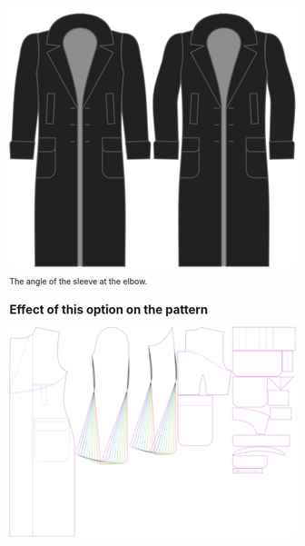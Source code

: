 ![Ärmelkrümmung](./sleevebend.svg)

The angle of the sleeve at the elbow.


## Effect of this option on the pattern
![This image shows the effect of this option by superimposing several variants that have a different value for this option](carlton_sleevebend_sample.svg "Effect of this option on the pattern")